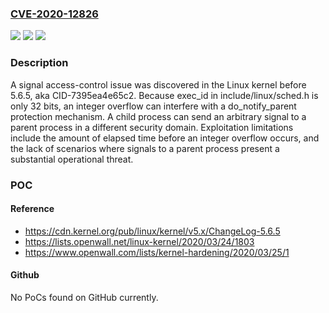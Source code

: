 ### [CVE-2020-12826](https://cve.mitre.org/cgi-bin/cvename.cgi?name=CVE-2020-12826)
![](https://img.shields.io/static/v1?label=Product&message=n%2Fa&color=blue)
![](https://img.shields.io/static/v1?label=Version&message=n%2Fa&color=blue)
![](https://img.shields.io/static/v1?label=Vulnerability&message=n%2Fa&color=brighgreen)

### Description

A signal access-control issue was discovered in the Linux kernel before 5.6.5, aka CID-7395ea4e65c2. Because exec_id in include/linux/sched.h is only 32 bits, an integer overflow can interfere with a do_notify_parent protection mechanism. A child process can send an arbitrary signal to a parent process in a different security domain. Exploitation limitations include the amount of elapsed time before an integer overflow occurs, and the lack of scenarios where signals to a parent process present a substantial operational threat.

### POC

#### Reference
- https://cdn.kernel.org/pub/linux/kernel/v5.x/ChangeLog-5.6.5
- https://lists.openwall.net/linux-kernel/2020/03/24/1803
- https://www.openwall.com/lists/kernel-hardening/2020/03/25/1

#### Github
No PoCs found on GitHub currently.

